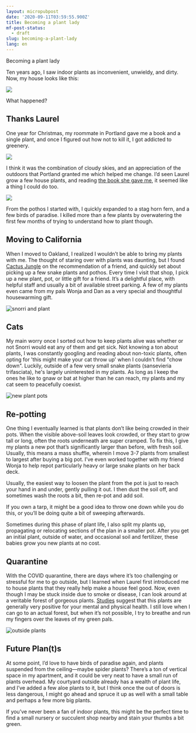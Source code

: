 ```yaml
---
layout: micropubpost
date: '2020-09-11T03:59:55.900Z'
title: Becoming a plant lady
mf-post-status:
  - draft
slug: becoming-a-plant-lady
lang: en
---
```

Becoming a plant lady

Ten years ago, I saw indoor plants as inconvenient, unwieldy, and dirty. Now, my house looks like this:

![](/Photos/plants.jpg)

What happened?

## Thanks Laurel

One year for Christmas, my roommate in Portland gave me a book and a single plant, and once I figured out how not to kill it, I got addicted to greenery.

![](/photos/firstplant.jpg)

I think it was the combination of cloudy skies, and an appreciation of the outdoors that Portland granted me which helped me change. I’d seen Laurel grow a few house plants, and reading [the book she gave me](https://www.hardiegrant.com/au/publishing/bookfinder/book/living-with-plants-by-sophie-lee/9781784880965), it seemed like a thing I could do too.

![](/photos/plantbook.jpg)

From the pothos I started with, I quickly expanded to a stag horn fern, and a few birds of paradise. I killed more than a few plants by overwatering the first few months of trying to understand how to plant though.

## Moving to California

When I moved to Oakland, I realized I wouldn’t be able to bring my plants with me. The thought of staring over with plants was daunting, but I found [Cactus Jungle](https://cactusjungle.com) on the recommendation of a friend, and quickly set about picking up a few snake plants and pothos. Every time I visit that shop, I pick up a new plant, pot, or little gift for a friend. It’s a delightful place, with helpful staff and usually a bit of available street parking. A few of my plants even came from my pals Wonja and Dan as a very special and thoughtful housewarming gift.

![snorri and plant](/photos/snorriandplant.jpg)

## Cats

My main worry once I sorted out how to keep plants alive was whether or not Snorri would eat any of them and get sick. Not knowing a ton about plants, I was constantly googling and reading about non-toxic plants, often opting for &#39;this might make your cat throw up&#39; when I couldn&#39;t find &quot;chow down&quot;. Luckily, outside of a few very small snake plants (sansevieria trifasciata), he&#39;s largely uninterested in my plants. As long as I keep the ones he like to gnaw or bat at higher than he can reach, my plants and my cat seem to peacefully coexist. 

![new plant pots](/photos/newpots.jpg)

## Re-potting

One thing I eventually learned is that plants don’t like being crowded in their pots. When the visible above-soil leaves look crowded, or they start to grow tall or long, often the roots underneath are super cramped. To fix this, I give my plants a new pot that’s significantly larger than before, with fresh soil. Usually, this means a mass shuffle, wherein I move 3-7 plants from smallest to largest after buying a big pot. I’ve even worked together with my friend Wonja to help repot particularly heavy or large snake plants on her back deck.

Usually, the easiest way to loosen the plant from the pot is just to reach your hand in and under, gently pulling it out. I then dust the soil off, and sometimes wash the roots a bit, then re-pot and add soil. 

If you own a tarp, it might be a good idea to throw one down while you do this, or you’ll be doing quite a bit of sweeping afterwards.

Sometimes during this phase of plant life, I also split my plants up, propagating or relocating sections of the plan in a smaller pot. After you get an initial plant, outside of water, and occasional soil and fertilizer, these babies grow you new plants at no cost.

## Quarantine

With the COVID quarantine, there are days where it’s too challenging or stressful for me to go outside, but I learned when Laurel first introduced me to house plants that they really help make a house feel good. Now, even though I may be stuck inside due to smoke or disease, I can look around at a veritable forest of gorgeous plants. [Studies](https://www.psychologytoday.com/us/blog/urban-mindfulness/200903/plants-make-you-feel-better) suggest that this plants are generally very positive for your mental and physical health. I still love when I can go to an actual forest, but when it’s not possible, I try to breathe and run my fingers over the leaves of my green pals.

![outside plants](/photos/outsideplants.jpg)

## Future Plan(t)s

At some point, I’d love to have birds of paradise again, and plants suspended from the ceiling—maybe spider plants? There’s a ton of vertical space in my apartment, and it could be very neat to have a small run of plants overhead. My courtyard outside already has a wealth of plant life, and I’ve added a few aloe plants to it, but I think once the out of doors is less dangerous, I might go ahead and spruce it up as well with a small table and perhaps a few more big plants.

If you’ve never been a fan of indoor plants, this might be the perfect time to find a small nursery or succulent shop nearby and stain your thumbs a bit green.

